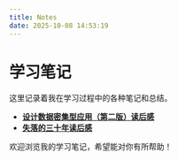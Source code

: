 ```yaml
---
title: Notes
date: 2025-10-08 14:53:19
---
```


# 学习笔记

这里记录着我在学习过程中的各种笔记和总结。

- **[设计数据密集型应用（第二版）读后感](/2025/10/08/设计数据密集型应用（第二版）读后感/)**
- **[失落的三十年读后感](/2025/10/08/失落的三十年读后感/)**

欢迎浏览我的学习笔记，希望能对你有所帮助！

